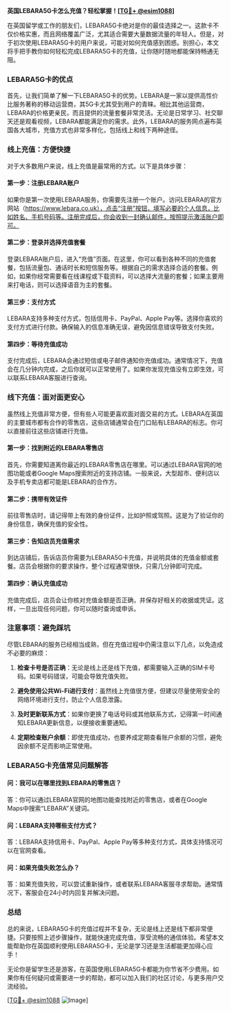 **英国LEBARA5G卡怎么充值？轻松掌握！[[TG💪+ @esim1088](https://t.me/s/esim1088)]**

在英国留学或工作的朋友们，LEBARA5G卡绝对是你的最佳选择之一。这款卡不仅价格实惠，而且网络覆盖广泛，尤其适合需要大量数据流量的年轻人。但是，对于初次使用LEBARA5G卡的用户来说，可能对如何充值感到困惑。别担心，本文将手把手教你如何轻松完成LEBARA5G卡的充值，让你随时随地都能保持畅通无阻。

### **LEBARA5G卡的优点**

首先，让我们简单了解一下LEBARA5G卡的优势。LEBARA是一家以提供高性价比服务著称的移动运营商，其5G卡尤其受到用户的青睐。相比其他运营商，LEBARA的价格更亲民，而且提供的流量套餐非常灵活。无论是日常学习、社交聊天还是观看视频，LEBARA都能满足你的需求。此外，LEBARA的服务网点遍布英国各大城市，充值方式也非常多样化，包括线上和线下两种途径。

### **线上充值：方便快捷**

对于大多数用户来说，线上充值是最常用的方式。以下是具体步骤：

#### **第一步：注册LEBARA账户**
如果你是第一次使用LEBARA服务，你需要先注册一个账户。访问LEBARA的官方网站（https://www.lebara.co.uk），点击“注册”按钮，填写必要的个人信息，比如姓名、手机号码等。注册完成后，你会收到一封确认邮件，按照提示激活账户即可。

#### **第二步：登录并选择充值套餐**
登录LEBARA账户后，进入“充值”页面。在这里，你可以看到各种不同的充值套餐，包括流量包、通话时长和短信服务等。根据自己的需求选择合适的套餐。例如，如果你经常需要看在线课程或下载资料，可以选择大流量的套餐；如果主要用来打电话，则可以选择语音为主的套餐。

#### **第三步：支付方式**
LEBARA支持多种支付方式，包括信用卡、PayPal、Apple Pay等。选择你喜欢的支付方式进行付款。确保输入的信息准确无误，避免因信息错误导致支付失败。

#### **第四步：等待充值成功**
支付完成后，LEBARA会通过短信或电子邮件通知你充值成功。通常情况下，充值会在几分钟内完成，之后你就可以正常使用了。如果你发现充值没有立即生效，可以联系LEBARA客服进行查询。

### **线下充值：面对面更安心**

虽然线上充值非常方便，但有些人可能更喜欢面对面交易的方式。LEBARA在英国的主要城市都有合作的零售店，这些店铺通常会在门口贴有LEBARA的标志。你可以直接前往这些店铺进行充值。

#### **第一步：找到附近的LEBARA零售店**
首先，你需要知道离你最近的LEBARA零售店在哪里。可以通过LEBARA官网的地图功能或者Google Maps搜索附近的支持店铺。一般来说，大型超市、便利店以及手机专卖店都可能是LEBARA的合作方。

#### **第二步：携带有效证件**
前往零售店时，请记得带上有效的身份证件，比如护照或驾照。这是为了验证你的身份信息，确保充值的安全性。

#### **第三步：告知店员充值需求**
到达店铺后，告诉店员你需要为LEBARA5G卡充值，并说明具体的充值金额或套餐。店员会根据你的要求操作，整个过程通常很快，只需几分钟即可完成。

#### **第四步：确认充值成功**
充值完成后，店员会让你核对充值金额是否正确，并保存好相关的收据或凭证。这样，一旦出现任何问题，你可以随时查询或申诉。

### **注意事项：避免踩坑**

尽管LEBARA的服务已经相当成熟，但在充值过程中仍需注意以下几点，以免造成不必要的麻烦：

1. **检查卡号是否正确**：无论是线上还是线下充值，都需要输入正确的SIM卡号码。如果号码错误，可能会导致充值失败。
   
2. **避免使用公共Wi-Fi进行支付**：虽然线上充值很方便，但建议尽量使用安全的网络环境进行支付，防止个人信息泄露。

3. **及时更新联系方式**：如果你更换了电话号码或其他联系方式，记得第一时间通知LEBARA更新信息，以便接收重要通知。

4. **定期检查账户余额**：即使充值成功，也要养成定期查看账户余额的习惯，避免因余额不足而影响正常使用。

### **LEBARA5G卡充值常见问题解答**

#### **问：我可以在哪里找到LEBARA的零售店？**
答：你可以通过LEBARA官网的地图功能查找附近的零售店，或者在Google Maps中搜索“LEBARA”关键词。

#### **问：LEBARA支持哪些支付方式？**
答：LEBARA支持信用卡、PayPal、Apple Pay等多种支付方式，具体支持情况可以在官网查看。

#### **问：如果充值失败怎么办？**
答：如果充值失败，可以尝试重新操作，或者联系LEBARA客服寻求帮助。通常情况下，客服会在24小时内回复并解决问题。

### **总结**

总的来说，LEBARA5G卡的充值过程并不复杂，无论是线上还是线下都非常便捷。只要按照上述步骤操作，就能快速完成充值，享受流畅的通信体验。希望本文能帮助你在英国顺利使用LEBARA5G卡，无论是学习还是生活都能更加得心应手！

无论你是留学生还是游客，在英国使用LEBARA5G卡都能为你节省不少费用。如果你有任何疑问或需要进一步的帮助，都可以加入我们的社区讨论，与更多用户交流经验。

[[TG💪+ @esim1088](https://t.me/s/esim1088) ![Image](https://i.postimg.cc/4NQfJmqS/Snipaste-2025-05-13-00-14-12.png)]